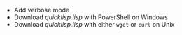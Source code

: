 * Add verbose mode
* Download *quicklisp.lisp* with PowerShell on Windows
* Download *quicklisp.lisp* with either `wget` or `curl` on Unix 

